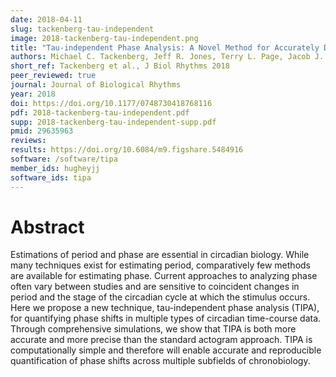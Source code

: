 ```yaml
---
date: 2018-04-11
slug: tackenberg-tau-independent
image: 2018-tackenberg-tau-independent.png
title: "Tau-independent Phase Analysis: A Novel Method for Accurately Determining Phase Shifts"
authors: Michael C. Tackenberg, Jeff R. Jones, Terry L. Page, Jacob J. Hughey
short_ref: Tackenberg et al., J Biol Rhythms 2018
peer_reviewed: true
journal: Journal of Biological Rhythms
year: 2018
doi: https://doi.org/10.1177/0748730418768116
pdf: 2018-tackenberg-tau-independent.pdf
supp: 2018-tackenberg-tau-independent-supp.pdf
pmid: 29635963
reviews: 
results: https://doi.org/10.6084/m9.figshare.5484916
software: /software/tipa
member_ids: hugheyjj
software_ids: tipa
---
```


# Abstract

Estimations of period and phase are essential in circadian biology. While many techniques exist for estimating period, comparatively few methods are available for estimating phase. Current approaches to analyzing phase often vary between studies and are sensitive to coincident changes in period and the stage of the circadian cycle at which the stimulus occurs. Here we propose a new technique, tau-independent phase analysis (TIPA), for quantifying phase shifts in multiple types of circadian time-course data. Through comprehensive simulations, we show that TIPA is both more accurate and more precise than the standard actogram approach. TIPA is computationally simple and therefore will enable accurate and reproducible quantification of phase shifts across multiple subfields of chronobiology.
